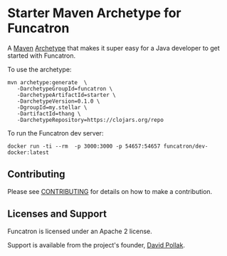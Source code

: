 # Starter Maven Archetype for Funcatron

A [Maven](http://maven.apache.org/) [Archetype](http://maven.apache.org/components/archetype/maven-archetype-plugin/)
that makes it super easy for a Java developer to get started with
Funcatron.

To use the archetype:

```
mvn archetype:generate  \
   -DarchetypeGroupId=funcatron \
   -DarchetypeArtifactId=starter \
   -DarchetypeVersion=0.1.0 \
   -DgroupId=my.stellar \
   -DartifactId=thang \
   -DarchetypeRepository=https://clojars.org/repo
```

To run the Funcatron dev server:

```
docker run -ti --rm  -p 3000:3000 -p 54657:54657 funcatron/dev-docker:latest
```

## Contributing

Please see [CONTRIBUTING](https://github.com/funcatron/tron/blob/master/CONTRIBUTING.md) for details on
how to make a contribution.

## Licenses and Support

Funcatron is licensed under an Apache 2 license.

Support is available from the project's founder,
[David Pollak](mailto:funcmaster-d@funcatron.org).
